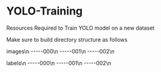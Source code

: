 # YOLO-Training
Resources Required to Train YOLO model on a new dataset

Make sure to build directory structure as follows

images\n
   -----000\n
   -----001\n
   -----002\n
 
   
labels\n
   -----000\n
   -----001\n
   -----002\n
